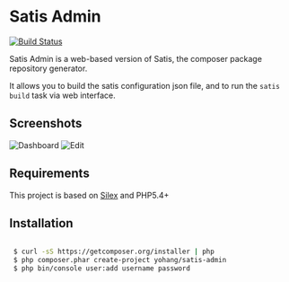 Satis Admin
===========

[![Build Status](https://travis-ci.org/yohang/satis-admin.png?branch=master)](https://travis-ci.org/yohang/satis-admin)

Satis Admin is a web-based version of Satis, the composer package repository generator.

It allows you to build the satis configuration json file, and to run the `satis build` task via web interface.

Screenshots
-----------

![Dashboard](https://s3-eu-west-1.amazonaws.com/frequence-web/misc/dashboard.png)
![Edit](https://s3-eu-west-1.amazonaws.com/frequence-web/misc/edit.png)

Requirements
------------

This project is based on [Silex](https://github.com/fabpot/Silex) and PHP5.4+

Installation
------------

```sh

 $ curl -sS https://getcomposer.org/installer | php
 $ php composer.phar create-project yohang/satis-admin
 $ php bin/console user:add username password

```

